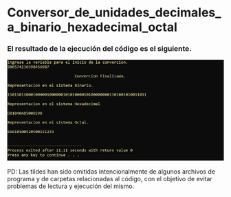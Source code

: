 # Conversor_de_unidades_decimales_a_binario_hexadecimal_octal
### El resultado de la ejecución del código es el siguiente.
![](https://github.com/migue-afk/Conversor_de_unidades_decimales_a_binario_hexadecimal_octal/blob/master/Imagenes/Resultado%20Final.PNG)

PD: Las tildes han sido omitidas intencionalmente de algunos archivos de programa y de carpetas relacionadas al código, con el objetivo de evitar problemas de lectura y ejecución del mismo.
